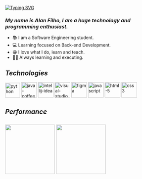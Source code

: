 [![Typing SVG](https://readme-typing-svg.demolab.com?font=Fira+Code&weight=600&size=25&pause=1000&color=e4bf7a&random=false&width=435&height=40&lines=Hey+Guys!👋)](https://git.io/typing-svg)
### _My name is Alan Filho, I am a huge technology and programming enthusiast._
- 📚 I am a Software Engineering student.
- 💻 Learning focused on Back-end Development.
- 😁 I love what I do, learn and teach.
- 🧑‍💻 Always learning and executing.

_<h2>Technologies</h2>_
<div>
  <img width="48" height="48" src="https://img.icons8.com/dusk/512/python.png" alt="python"/>
  <img width="50" height="50" src="https://img.icons8.com/dusk/512/java-coffee-cup-logo.png" alt="java-coffee-cup-logo"/>
  <img width="50" height="50" src="https://img.icons8.com/plasticine/400/intellij-idea.png" alt="intellij-idea"/>
  <img width="50" height="50" src="https://img.icons8.com/dusk/512/visual-studio.png" alt="visual-studio"/>
  <img width="50" height="50" src="https://img.icons8.com/plasticine/400/figma.png" alt="figma"/>
  <img width="50" height="50" src="https://img.icons8.com/dusk/512/javascript.png" alt="javascript"/>
  <img width="50" height="50" src="https://img.icons8.com/plasticine/400/html-5.png" alt="html-5"/>
  <img width="50" height="50" src="https://img.icons8.com/plasticine/400/css3.png" alt="css3"/>
</div>

_<h2>Performance</h2>_
<h2 align="left">
 <img height="160em" src="https://github-readme-stats.vercel.app/api?username=oalleeN&show_icons=true&theme=onedark&include_all_commits=true&count_private=true"/>
 <img height="160em" src="https://github-readme-stats.vercel.app/api/top-langs/?username=oalleeN&layout=compact&langs_count=6&theme=onedark"/>
</h2>
